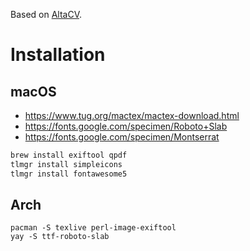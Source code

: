 Based on [AltaCV](https://github.com/liantze/AltaCV).
# Installation
## macOS
* https://www.tug.org/mactex/mactex-download.html
* https://fonts.google.com/specimen/Roboto+Slab
* https://fonts.google.com/specimen/Montserrat

```sh
brew install exiftool qpdf
tlmgr install simpleicons
tlmgr install fontawesome5
```

## Arch
```
pacman -S texlive perl-image-exiftool
yay -S ttf-roboto-slab
```
